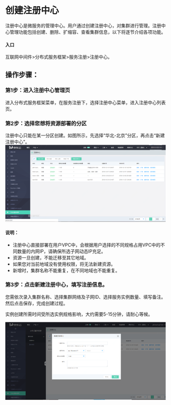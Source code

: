 # 创建注册中心

注册中心是微服务的管理中心。用户通过创建注册中心，对集群进行管理。注册中心管理功能包括创建、删除、扩缩容、查看集群信息，以下将逐节介绍各项功能。

#### 入口
互联网中间件>分布式服务框架>服务注册>注册中心。


##  操作步骤：
###   第1步：进入注册中心管理页
进入分布式服务框架菜单，在服务注册下，选择注册中心菜单，进入注册中心列表页。


###   第2步：选择您想将资源部署的分区
注册中心只能在某一分区创建。如图所示，先选择“华北-北京”分区，再点击“新建注册中心”。
 ![](../../../../../image/Internet-Middleware/JD-Distributed-Service-Framework/zczx-list.png)
 
 
####   说明：
-  注册中心直接部署在用户VPC中，会根据用户选择的不同规格占用VPC中的不同数量的内网IP，请确保所选子网动态IP充足。
- 资源一旦创建，不能迁移至其它地域。
-  如果您对当前地域没有使用权限，将无法新建资源。
-  新增时，集群名称不能重复，在不同地域也不能重复。

###   第3步：点击新建注册中心，填写注册信息。
您需依次录入集群名称、选择集群网络及子网ID、选择服务实例数量、填写备注。然后点击保存，完成创建过程。

实例创建所需时间受所选实例规格影响，大约需要5-15分钟，请耐心等候。

  ![](../../../../../image/Internet-Middleware/JD-Distributed-Service-Framework/zczx-xj.png)

